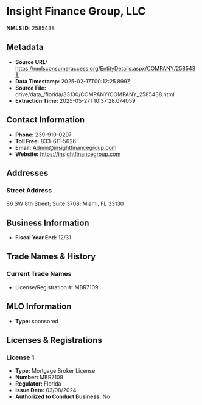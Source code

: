 # Insight Finance Group, LLC

**NMLS ID:** 2585438

## Metadata
- **Source URL:** https://nmlsconsumeraccess.org/EntityDetails.aspx/COMPANY/2585438
- **Data Timestamp:** 2025-02-17T00:12:25.899Z
- **Source File:** drive/data_/florida/33130/COMPANY/COMPANY_2585438.html
- **Extraction Time:** 2025-05-27T10:37:28.074059

## Contact Information
- **Phone:** 239-910-0297
- **Toll Free:** 833-611-5626
- **Email:** Admin@insightfinancegroup.com
- **Website:** https://insightfinancegroup.com

## Addresses
### Street Address
86 SW 8th Street; Suite 3708; Miami, FL 33130

## Business Information
- **Fiscal Year End:** 12/31

## Trade Names & History
### Current Trade Names
- License/Registration #: MBR7109

## MLO Information
- **Type:** sponsored

## Licenses & Registrations

### License 1
- **Type:** Mortgage Broker License
- **Number:** MBR7109
- **Regulator:** Florida
- **Issue Date:** 03/08/2024
- **Authorized to Conduct Business:** No
